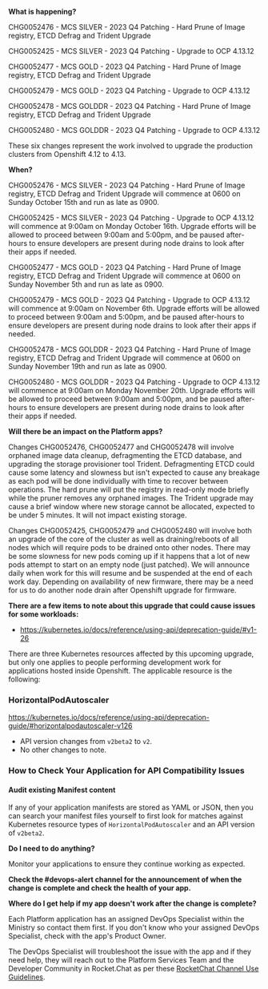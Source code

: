 **What is happening?**

CHG0052476 - MCS SILVER - 2023 Q4 Patching - Hard Prune of Image registry, ETCD Defrag and Trident Upgrade

CHG0052425 - MCS SILVER - 2023 Q4 Patching - Upgrade to OCP 4.13.12

CHG0052477 - MCS GOLD - 2023 Q4 Patching - Hard Prune of Image registry, ETCD Defrag and Trident Upgrade

CHG0052479 - MCS GOLD - 2023 Q4 Patching - Upgrade to OCP 4.13.12

CHG0052478 - MCS GOLDDR - 2023 Q4 Patching - Hard Prune of Image registry, ETCD Defrag and Trident Upgrade

CHG0052480 - MCS GOLDDR - 2023 Q4 Patching - Upgrade to OCP 4.13.12

These six changes represent the work involved to upgrade the production clusters from Openshift 4.12 to 4.13.

**When?**

CHG0052476 - MCS SILVER - 2023 Q4 Patching - Hard Prune of Image registry, ETCD Defrag and Trident Upgrade will commence at 0600 on Sunday October 15th and run as late as 0900.

CHG0052425 - MCS SILVER - 2023 Q4 Patching - Upgrade to OCP 4.13.12 will commence at 9:00am on Monday October 16th. Upgrade efforts will be allowed to proceed between 9:00am and 5:00pm, and be paused after-hours to ensure developers are present during node drains to look after their apps if needed.

CHG0052477 - MCS GOLD - 2023 Q4 Patching - Hard Prune of Image registry, ETCD Defrag and Trident Upgrade will commence at 0600 on Sunday November 5th and run as late as 0900.

CHG0052479 - MCS GOLD - 2023 Q4 Patching - Upgrade to OCP 4.13.12 will commence at 9:00am on November 6th. Upgrade efforts will be allowed to proceed between 9:00am and 5:00pm, and be paused after-hours to ensure developers are present during node drains to look after their apps if needed.

CHG0052478 - MCS GOLDDR - 2023 Q4 Patching - Hard Prune of Image registry, ETCD Defrag and Trident Upgrade will commence at 0600 on Sunday November 19th and run as late as 0900.

CHG0052480 - MCS GOLDDR - 2023 Q4 Patching - Upgrade to OCP 4.13.12 will commence at 9:00am on Monday November 20th. Upgrade efforts will be allowed to proceed between 9:00am and 5:00pm, and be paused after-hours to ensure developers are present during node drains to look after their apps if needed.

**Will there be an impact on the Platform apps?**

Changes CHG0052476, CHG0052477 and CHG0052478 will involve orphaned image data cleanup, defragmenting the ETCD database, and upgrading the storage provisioner tool Trident. Defragmenting ETCD could cause some latency and slowness but isn't expected to cause any breakage as each pod will be done individually with time to recover between operations. The hard prune will put the registry in read-only mode briefly while the pruner removes any orphaned images. The Trident upgrade may cause a brief window where new storage cannot be allocated, expected to be under 5 minutes. It will not impact existing storage.

 Changes CHG0052425, CHG0052479 and CHG0052480 will involve both an upgrade of the core of the cluster as well as draining/reboots of all nodes which will require pods to be drained onto other nodes. There may be some slowness for new pods coming up if it happens that a lot of new pods attempt to start on an empty node (just patched). We will announce daily when work for this will resume and be suspended at the end of each work day. Depending on availability of new firmware, there may be a need for us to do another node drain after Openshift upgrade for firmware.

**There are a few items to note about this upgrade that could cause issues for some workloads:**

- <https://kubernetes.io/docs/reference/using-api/deprecation-guide/#v1-26>

There are three Kubernetes resources affected by this upcoming upgrade, but only one applies to people performing development work for applications hosted inside Openshift. The applicable resource is the following:

### HorizontalPodAutoscaler

<https://kubernetes.io/docs/reference/using-api/deprecation-guide/#horizontalpodautoscaler-v126>

- API version changes from `v2beta2` to `v2`.
- No other changes to note.

### How to Check Your Application for API Compatibility Issues

#### Audit existing Manifest content

If any of your application manifests are stored as YAML or JSON, then you can search your manifest files yourself to first look for matches against Kubernetes resource types of  `HorizontalPodAutoscaler` and an API version of `v2beta2`.

**Do I need to do anything?**

Monitor your applications to ensure they continue working as expected.

**Check the #devops-alert channel for the announcement of when the change is complete and check the health of your app.**

**Where do I get help if my app doesn't work after the change is complete?**

Each Platform application has an assigned DevOps Specialist within the Ministry so contact them first. If you don't know who your assigned DevOps Specialist, check with the app's Product Owner.

The DevOps Specialist will troubleshoot the issue with the app and if they need help, they will reach out to the Platform Services Team and the Developer Community in Rocket.Chat as per these [RocketChat Channel Use Guidelines](
https://developer.gov.bc.ca/Getting-human-support-for-issues-not-covered-by-devops-requests).